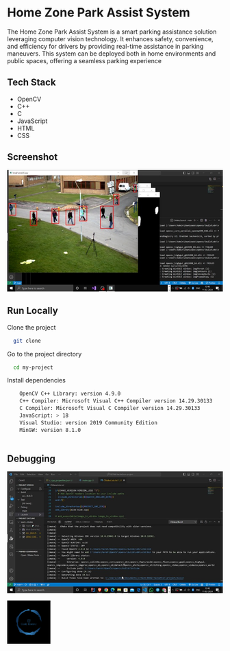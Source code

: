 
# Home Zone Park Assist System

The Home Zone Park Assist System is a smart parking assistance solution leveraging computer vision technology. It enhances safety, convenience, and efficiency for drivers by providing real-time assistance in parking maneuvers. This system can be deployed both in home environments and public spaces, offering a seamless parking experience


## Tech Stack

- OpenCV
- C++
- C
- JavaScript
- HTML
- CSS

## Screenshot

![Project Screenshot](output.jpg)


## Run Locally

Clone the project

```bash
  git clone 
```

Go to the project directory

```bash
  cd my-project
```

Install dependencies

```bash
    OpenCV C++ Library: version 4.9.0
    C++ Compiler: Microsoft Visual C++ Compiler version 14.29.30133
    C Compiler: Microsoft Visual C Compiler version 14.29.30133
    JavaScript: > 18
    Visual Studio: version 2019 Community Edition
    MinGW: version 8.1.0
  
```

## Debugging
![Project Screenshot](debugging.jpg)



<img src="logo.png" alt="logo" style="width:20%;">
